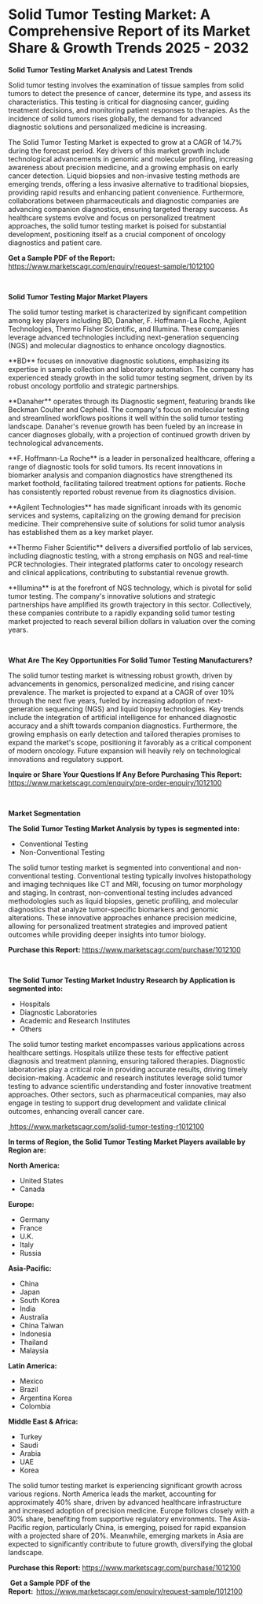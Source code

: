 <p><h1>Solid Tumor Testing Market: A Comprehensive Report of its Market Share & Growth Trends 2025 - 2032</h1></p><p><strong>Solid Tumor Testing Market Analysis and Latest Trends</strong></p>
<p><p>Solid tumor testing involves the examination of tissue samples from solid tumors to detect the presence of cancer, determine its type, and assess its characteristics. This testing is critical for diagnosing cancer, guiding treatment decisions, and monitoring patient responses to therapies. As the incidence of solid tumors rises globally, the demand for advanced diagnostic solutions and personalized medicine is increasing.</p><p>The Solid Tumor Testing Market is expected to grow at a CAGR of 14.7% during the forecast period. Key drivers of this market growth include technological advancements in genomic and molecular profiling, increasing awareness about precision medicine, and a growing emphasis on early cancer detection. Liquid biopsies and non-invasive testing methods are emerging trends, offering a less invasive alternative to traditional biopsies, providing rapid results and enhancing patient convenience. Furthermore, collaborations between pharmaceuticals and diagnostic companies are advancing companion diagnostics, ensuring targeted therapy success. As healthcare systems evolve and focus on personalized treatment approaches, the solid tumor testing market is poised for substantial development, positioning itself as a crucial component of oncology diagnostics and patient care.</p></p>
<p><strong>Get a Sample PDF of the Report:&nbsp;</strong> <a href="https://www.marketscagr.com/enquiry/request-sample/1012100?utm_campaign=2934&utm_medium=2&utm_source=Github&utm_content=ia&utm_term=17042025&utm_id=solid-tumor-testing">https://www.marketscagr.com/enquiry/request-sample/1012100</a></p>
<p>&nbsp;</p>
<p><strong>Solid Tumor Testing Major Market Players</strong></p>
<p><p>The solid tumor testing market is characterized by significant competition among key players including BD, Danaher, F. Hoffmann-La Roche, Agilent Technologies, Thermo Fisher Scientific, and Illumina. These companies leverage advanced technologies including next-generation sequencing (NGS) and molecular diagnostics to enhance oncology diagnostics.</p><p>**BD** focuses on innovative diagnostic solutions, emphasizing its expertise in sample collection and laboratory automation. The company has experienced steady growth in the solid tumor testing segment, driven by its robust oncology portfolio and strategic partnerships.</p><p>**Danaher** operates through its Diagnostic segment, featuring brands like Beckman Coulter and Cepheid. The company's focus on molecular testing and streamlined workflows positions it well within the solid tumor testing landscape. Danaher's revenue growth has been fueled by an increase in cancer diagnoses globally, with a projection of continued growth driven by technological advancements.</p><p>**F. Hoffmann-La Roche** is a leader in personalized healthcare, offering a range of diagnostic tools for solid tumors. Its recent innovations in biomarker analysis and companion diagnostics have strengthened its market foothold, facilitating tailored treatment options for patients. Roche has consistently reported robust revenue from its diagnostics division.</p><p>**Agilent Technologies** has made significant inroads with its genomic services and systems, capitalizing on the growing demand for precision medicine. Their comprehensive suite of solutions for solid tumor analysis has established them as a key market player.</p><p>**Thermo Fisher Scientific** delivers a diversified portfolio of lab services, including diagnostic testing, with a strong emphasis on NGS and real-time PCR technologies. Their integrated platforms cater to oncology research and clinical applications, contributing to substantial revenue growth.</p><p>**Illumina** is at the forefront of NGS technology, which is pivotal for solid tumor testing. The company's innovative solutions and strategic partnerships have amplified its growth trajectory in this sector. Collectively, these companies contribute to a rapidly expanding solid tumor testing market projected to reach several billion dollars in valuation over the coming years.</p></p>
<p>&nbsp;</p>
<p><strong>What Are The Key Opportunities For Solid Tumor Testing Manufacturers?</strong></p>
<p><p>The solid tumor testing market is witnessing robust growth, driven by advancements in genomics, personalized medicine, and rising cancer prevalence. The market is projected to expand at a CAGR of over 10% through the next five years, fueled by increasing adoption of next-generation sequencing (NGS) and liquid biopsy technologies. Key trends include the integration of artificial intelligence for enhanced diagnostic accuracy and a shift towards companion diagnostics. Furthermore, the growing emphasis on early detection and tailored therapies promises to expand the market's scope, positioning it favorably as a critical component of modern oncology. Future expansion will heavily rely on technological innovations and regulatory support.</p></p>
<p><strong>Inquire or Share Your Questions If Any Before Purchasing This Report:</strong> <a href="https://www.marketscagr.com/enquiry/pre-order-enquiry/1012100?utm_campaign=2934&utm_medium=2&utm_source=Github&utm_content=ia&utm_term=17042025&utm_id=solid-tumor-testing">https://www.marketscagr.com/enquiry/pre-order-enquiry/1012100</a></p>
<p>&nbsp;</p>
<p><strong>Market Segmentation</strong></p>
<p><strong>The Solid Tumor Testing Market Analysis by types is segmented into:</strong></p>
<p><ul><li>Conventional Testing</li><li>Non-Conventional Testing</li></ul></p>
<p><p>The solid tumor testing market is segmented into conventional and non-conventional testing. Conventional testing typically involves histopathology and imaging techniques like CT and MRI, focusing on tumor morphology and staging. In contrast, non-conventional testing includes advanced methodologies such as liquid biopsies, genetic profiling, and molecular diagnostics that analyze tumor-specific biomarkers and genomic alterations. These innovative approaches enhance precision medicine, allowing for personalized treatment strategies and improved patient outcomes while providing deeper insights into tumor biology.</p></p>
<p><strong>Purchase this Report:&nbsp;</strong><a href="https://www.marketscagr.com/purchase/1012100?utm_campaign=2934&utm_medium=2&utm_source=Github&utm_content=ia&utm_term=17042025&utm_id=solid-tumor-testing">https://www.marketscagr.com/purchase/1012100</a></p>
<p>&nbsp;</p>
<p><strong>The Solid Tumor Testing Market Industry Research by Application is segmented into:</strong></p>
<p><ul><li>Hospitals</li><li>Diagnostic Laboratories</li><li>Academic and Research Institutes</li><li>Others</li></ul></p>
<p><p>The solid tumor testing market encompasses various applications across healthcare settings. Hospitals utilize these tests for effective patient diagnosis and treatment planning, ensuring tailored therapies. Diagnostic laboratories play a critical role in providing accurate results, driving timely decision-making. Academic and research institutes leverage solid tumor testing to advance scientific understanding and foster innovative treatment approaches. Other sectors, such as pharmaceutical companies, may also engage in testing to support drug development and validate clinical outcomes, enhancing overall cancer care.</p></p>
<p><a href="https://www.marketscagr.com/solid-tumor-testing-r1012100?utm_campaign=2934&utm_medium=2&utm_source=Github&utm_content=ia&utm_term=17042025&utm_id=solid-tumor-testing">&nbsp;https://www.marketscagr.com/solid-tumor-testing-r1012100</a></p>
<p><strong>In terms of Region, the Solid Tumor Testing Market Players available by Region are:</strong></p>
<p>
    <p> <strong> North America: </strong>
        <ul>
            <li>United States</li>
            <li>Canada</li>
        </ul>
        </p> 
    <p> <strong> Europe: </strong>
        <ul>
            <li>Germany</li>
            <li>France</li>
            <li>U.K.</li>
            <li>Italy</li>
            <li>Russia</li>
        </ul>
        </p> 
    <p> <strong> Asia-Pacific: </strong>
        <ul>
            <li>China</li>
            <li>Japan</li>
            <li>South Korea</li>
            <li>India</li>
            <li>Australia</li>
            <li>China Taiwan</li>
            <li>Indonesia</li>
            <li>Thailand</li>
            <li>Malaysia</li>
        </ul>
        </p> 
    <p> <strong> Latin America: </strong>
        <ul>
            <li>Mexico</li>
            <li>Brazil</li>
            <li>Argentina Korea</li>
            <li>Colombia</li>
        </ul>
        </p> 
    <p> <strong> Middle East & Africa: </strong>
        <ul>
            <li>Turkey</li>
            <li>Saudi</li>
            <li>Arabia</li>
            <li>UAE</li>
            <li>Korea</li>
        </ul>
    </p>
    </p>
<p><p>The solid tumor testing market is experiencing significant growth across various regions. North America leads the market, accounting for approximately 40% share, driven by advanced healthcare infrastructure and increased adoption of precision medicine. Europe follows closely with a 30% share, benefiting from supportive regulatory environments. The Asia-Pacific region, particularly China, is emerging, poised for rapid expansion with a projected share of 20%. Meanwhile, emerging markets in Asia are expected to significantly contribute to future growth, diversifying the global landscape.</p></p>
<p><strong>Purchase this Report: </strong><a href="https://www.marketscagr.com/purchase/1012100?utm_campaign=2934&utm_medium=2&utm_source=Github&utm_content=ia&utm_term=17042025&utm_id=solid-tumor-testing">https://www.marketscagr.com/purchase/1012100</a></p>
<p>&nbsp;<strong>Get a Sample PDF of the Report:&nbsp;&nbsp;</strong><a href="https://www.marketscagr.com/enquiry/request-sample/1012100?utm_campaign=2934&utm_medium=2&utm_source=Github&utm_content=ia&utm_term=17042025&utm_id=solid-tumor-testing">https://www.marketscagr.com/enquiry/request-sample/1012100</a></p>
<p><strong></strong></p>
<p><p></p><p></p><p></p></p>